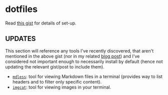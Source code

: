 # dotfiles

Read [this gist](https://gist.github.com/Integralist/20e6e0206f39d88302d73282688111a4) for details of set-up.

## UPDATES

This section will reference any tools I've recently discovered, that aren't mentioned in the above gist (nor in my related [blog post](https://www.integralist.co.uk/posts/new-laptop-configuration/)) and I've considered not important enough to necessarily install by default (hence not updating the relevant gist/post to include them).

- [`mdless`](https://brettterpstra.com/projects/mdless/): tool for viewing Markdown files in a terminal (provides way to list headers and to filter only specific content).
- [`imgcat`](https://github.com/eddieantonio/imgcat): tool for viewing images in your terminal.
